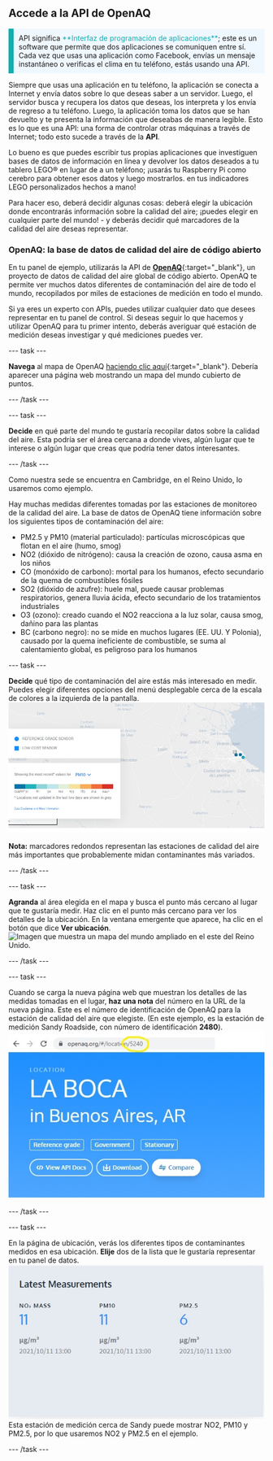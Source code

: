## Accede a la API de OpenAQ

<p style="border-left: solid; border-width:10px; border-color: #0faeb0; background-color: aliceblue; padding: 10px;">API significa <span style="color: #0faeb0">**Interfaz de programación de aplicaciones**</span>; este es un software que permite que dos aplicaciones se comuniquen entre sí. Cada vez que usas una aplicación como Facebook, envías un mensaje instantáneo o verificas el clima en tu teléfono, estás usando una API.</p>

Siempre que usas una aplicación en tu teléfono, la aplicación se conecta a Internet y envía datos sobre lo que deseas saber a un servidor. Luego, el servidor busca y recupera los datos que deseas, los interpreta y los envía de regreso a tu teléfono. Luego, la aplicación toma los datos que se han devuelto y te presenta la información que deseabas de manera legible. Esto es lo que es una API: una forma de controlar otras máquinas a través de Internet; todo esto sucede a través de la **API**.

Lo bueno es que puedes escribir tus propias aplicaciones que investiguen bases de datos de información en línea y devolver los datos deseados a tu tablero LEGO® en lugar de a un teléfono; ¡usarás tu Raspberry Pi como cerebro para obtener esos datos y luego mostrarlos. en tus indicadores LEGO personalizados hechos a mano!

Para hacer eso, deberá decidir algunas cosas: deberá elegir la ubicación donde encontrarás información sobre la calidad del aire; ¡puedes elegir en cualquier parte del mundo! - y deberás decidir qué marcadores de la calidad del aire deseas representar.

### OpenAQ: la base de datos de calidad del aire de código abierto

En tu panel de ejemplo, utilizarás la API de [**OpenAQ**](https://openaq.org/#/){:target="_blank"}, un proyecto de datos de calidad del aire global de código abierto. OpenAQ te permite ver muchos datos diferentes de contaminación del aire de todo el mundo, recopilados por miles de estaciones de medición en todo el mundo.

Si ya eres un experto con APIs, puedes utilizar cualquier dato que desees representar en tu panel de control. Si deseas seguir lo que hacemos y utilizar OpenAQ para tu primer intento, deberás averiguar qué estación de medición deseas investigar y qué mediciones puedes ver.

--- task ---

**Navega** al mapa de OpenAQ [haciendo clic aquí](https://openaq.org/#/map){:target="_blank"}. Debería aparecer una página web mostrando un mapa del mundo cubierto de puntos.

--- /task --- 

--- task ---

**Decide** en qué parte del mundo te gustaría recopilar datos sobre la calidad del aire. Esta podría ser el área cercana a donde vives, algún lugar que te interese o algún lugar que creas que podría tener datos interesantes.

--- /task --- 

Como nuestra sede se encuentra en Cambridge, en el Reino Unido, lo usaremos como ejemplo.

Hay muchas medidas diferentes tomadas por las estaciones de monitoreo de la calidad del aire. La base de datos de OpenAQ tiene información sobre los siguientes tipos de contaminación del aire:

 + PM2.5 y PM10 (material particulado): partículas microscópicas que flotan en el aire (humo, smog)
 + NO2 (dióxido de nitrógeno): causa la creación de ozono, causa asma en los niños
 + CO (monóxido de carbono): mortal para los humanos, efecto secundario de la quema de combustibles fósiles
 + SO2 (dióxido de azufre): huele mal, puede causar problemas respiratorios, genera lluvia ácida, efecto secundario de los tratamientos industriales
 + O3 (ozono): creado cuando el NO2 reacciona a la luz solar, causa smog, dañino para las plantas
 + BC (carbono negro): no se mide en muchos lugares (EE. UU. Y Polonia), causado por la quema ineficiente de combustible, se suma al calentamiento global, es peligroso para los humanos

--- task ---

**Decide** qué tipo de contaminación del aire estás más interesado en medir. Puedes elegir diferentes opciones del menú desplegable cerca de la escala de colores a la izquierda de la pantalla. ![Imagen que muestra el menú desplegable en el mapa de OpenAQ.](images/mapscale.jpg)

**Nota:** marcadores redondos representan las estaciones de calidad del aire más importantes que probablemente midan contaminantes más variados.

--- /task ---

--- task ---

**Agranda** al área elegida en el mapa y busca el punto más cercano al lugar que te gustaría medir. Haz clic en el punto más cercano para ver los detalles de la ubicación. En la ventana emergente que aparece, ha clic en el botón que dice **Ver ubicación**.  
![Imagen que muestra un mapa del mundo ampliado en el este del Reino Unido.](images/mapscroll.gif)

--- /task ---

--- task ---

Cuando se carga la nueva página web que muestran los detalles de las medidas tomadas en el lugar, **haz una nota** del número en la URL de la nueva página. Este es el número de identificación de OpenAQ para la estación de calidad del aire que elegiste. (En este ejemplo, es la estación de medición Sandy Roadside, con número de identificación **2480**). ![Imagen que muestra la URL de OpenAQ con un número para la identificación de la ubicación.](images/openaq_id.jpg)

--- /task ---

--- task ---

En la página de ubicación, verás los diferentes tipos de contaminantes medidos en esa ubicación. **Elije** dos de la lista que le gustaría representar en tu panel de datos. ![Image showing a pollutant list from a location on the OpenAQ map.](images/openaq_msmt.jpg) Esta estación de medición cerca de Sandy puede mostrar NO2, PM10 y PM2.5, por lo que usaremos NO2 y PM2.5 en el ejemplo.

--- /task ---
